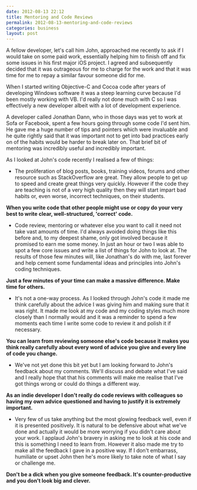 ```yaml
---
date: 2012-08-13 22:12
title: Mentoring and Code Reviews
permalink: 2012-08-13-mentoring-and-code-reviews
categories: business
layout: post
---
```


A fellow developer, let's call him John, approached me recently to ask if I would take on some paid work, essentially helping him to finish off and fix some issues in his first major iOS project. I agreed and subsequently decided that it was outrageous for me to charge for the work and that it was time for me to repay a similar favour someone did for me.

When I started writing Objective-C and Cocoa code after years of developing Windows software it was a steep learning curve because I'd been mostly working with VB. I'd really not done much with C so I was effectively a new developer albeit with a lot of development experience.

A developer called Jonathan Dann, who in those days was yet to work at Sofa or Facebook, spent a few hours going through some code I'd sent him. He gave me a huge number of tips and pointers which were invaluable and he quite rightly said that it was important not to get into bad practices early on of the habits would be harder to break later on. That brief bit of mentoring was incredibly useful and incredibly important.

As I looked at John's code recently I realised a few of things:

* The proliferation of blog posts, books, training videos, forums and other resource such as StackOverflow are great. They allow people to get up to speed and create great things very quickly. However if the code they are teaching is not of a very high quality then they will start impart bad habits or, even worse, incorrect techniques, on their students.

**When you write code that other people might use or copy do your very best to write clear, well-structured, 'correct' code.**

* Code review, mentoring or whatever else you want to call it need not take vast amounts of time. I'd always avoided doing things like this before and, to my deepest shame, only got involved because it promised to earn me some money. In just an hour or two I was able to spot a few core issues and write a list of things for John to look at. The results of those few minutes will, like Jonathan's do with me, last forever and help cement some fundamental ideas and principles into John's coding techniques.

**Just a few minutes of your time can make a massive difference. Make time for others.**

* It's not a one-way process. As I looked through John's code it made me think carefully about the advice I was giving him and making sure that it was right. It made me look at my code and my coding styles much more closely than I normally would and it was a reminder to spend a few moments each time I write some code to review it and polish it if necessary.

**You can learn from reviewing someone else's code because it makes you think really carefully about every word of advice you give and every line of code you change.**

* We've not yet done this bit yet but I am looking forward to John's feedback about my comments. We'll discuss and debate what I've said and I really hope that that his comments will make me realise that I've got things wrong or could do things a different way.

**As an indie developer I don't really do code reviews with colleagues so having my own advice questioned and having to justify it is extremely important.**

* Very few of us take anything but the most glowing feedback well, even if it is presented positively. It is natural to be defensive about what we've done and actually it would be more worrying if you didn't care about your work. I applaud John's bravery in asking me to look at his code and this is something I need to learn from. However it also made me try to make all the feedback I gave in a positive way. If I don't embarrass, humiliate or upset John then he's more likely to take note of what I say or challenge me.

**Don't be a dick when you give someone feedback. It's counter-productive and you don't look big and clever.**


